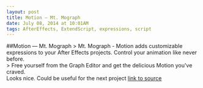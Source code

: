 ```yaml
---
layout: post
title: Motion — Mt. Mograph
date: July 08, 2014 at 10:01AM
tags: AfterEffects, ExtendScript, expressions, script
---
```

##Motion — Mt. Mograph
&gt; Mt. Mograph - Motion adds customizable expressions to your After Effects projects. Control your animation like never before.  
&gt; Free yourself from the Graph Editor and get the delicious Motion you've craved.  
Looks nice. Could be useful for the next project
[link to source](http://ift.tt/1vgLBw0) 
